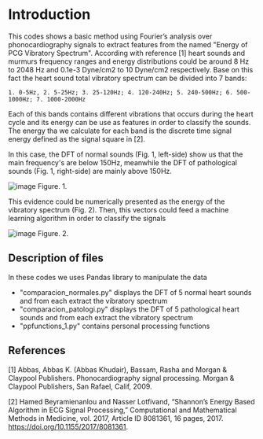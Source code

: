 # Introduction
This codes shows a basic method using Fourier’s analysis over phonocardiography signals to extract features from the named "Energy of PCG Vibratory Spectrum". According with reference [1] heart sounds and murmurs frequency ranges and energy distributions could be around  8 Hz to 2048 Hz and 0.1e-3 Dyne/cm2 to 10 Dyne/cm2 respectively. Base on this fact the heart sound total vibratory spectrum can be divided into 7 bands:
    
    1. 0-5Hz, 2. 5-25Hz; 3. 25-120Hz; 4. 120-240Hz; 5. 240-500Hz; 6. 500-1000Hz; 7. 1000-2000Hz

Each of this bands contains different vibrations that occurs during the heart cycle and its energy can be use as features in order to classify the sounds. The energy tha we calculate for each band is the discrete time signal energy defined as the signal square in [2].

In this case, the DFT of normal sounds (Fig. 1, left-side) show us that the main frequency's are below 150Hz, meanwhile the DFT of pathological sounds (Fig. 1, right-side) are mainly above 150Hz.

![image](https://user-images.githubusercontent.com/15948497/47231887-10953780-d3c6-11e8-937e-a19d5e22f498.png)
Figure. 1.

This evidence could be numerically presented as the energy of the vibratory spectrum (Fig. 2). Then, this vectors could feed a machine learning algorithm in order to classify the signals

![image](https://user-images.githubusercontent.com/15948497/47232639-21df4380-d3c8-11e8-9747-3075c1053d99.png)
Figure. 2.


## Description of files
In these codes we uses Pandas library to manipulate the data
* "comparacion_normales.py" displays the DFT of 5 normal heart sounds and from each extract the vibratory spectrum
* "comparacion_patologi.py" displays the DFT of 5 pathological heart sounds and from each extract the vibratory spectrum
* "ppfunctions_1.py" contains personal processing functions


## References
[1] Abbas, Abbas K. (Abbas Khudair), Bassam, Rasha and Morgan & Claypool Publishers. Phonocardiography signal processing. Morgan & Claypool Publishers, San Rafael, Calif, 2009.

[2] Hamed Beyramienanlou and Nasser Lotfivand, “Shannon’s Energy Based Algorithm in ECG Signal Processing,” Computational and Mathematical Methods in Medicine, vol. 2017, Article ID 8081361, 16 pages, 2017. https://doi.org/10.1155/2017/8081361.
